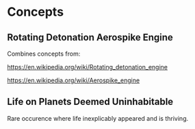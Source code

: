 # Concepts

## Rotating Detonation Aerospike Engine
Combines concepts from:

https://en.wikipedia.org/wiki/Rotating_detonation_engine

https://en.wikipedia.org/wiki/Aerospike_engine

## Life on Planets Deemed Uninhabitable
Rare occurence where life inexplicably appeared and is thriving.
